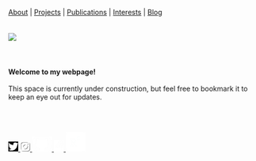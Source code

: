 <p align="center">
  
  <a href="#">About</a> |
  <a href="#">Projects</a> |
  <a href="#">Publications</a> | 
  <a href="#">Interests</a> |
  <a href="#">Blog</a>
  <br><br><br>
  <img src="https://www.outlookindia.com/outlooktraveller/public/uploads/2018/06/Forest-Dirang-Arunachal-Pradesh.jpg">
  <br><br><br><br>
  <b>Welcome to my webpage!</b><br><br>
  <a>This space is currently under construction, but feel free to bookmark it to keep an eye out for updates. </a><br>
  
  <br><br>
  
  <a href="https://www.twitter.com/unmixablemix">
    <img src="twitter.png" alt="drawing" width="20"/>
  </a>
  <a href="https://www.instagram.com/unmixablemix">
    <img src="instagram.png" alt="drawing" width="20"/>
  </a>
  <a href="https://github.com/unmixablemix">
    <img src="github.png" alt="drawing" width="40"/>
  </a>
  <a href="https://stackexchange.com/users/10175753/unmixablemix">
    <img src="stackoverflow.png" alt="drawing" width="20"/>
  </a>
  <a href="https://www.researchgate.net/profile/Alakananda-Maitra">
    <img src="researchgate.png" alt="drawing" width="40"/>
  </a>

</p>



